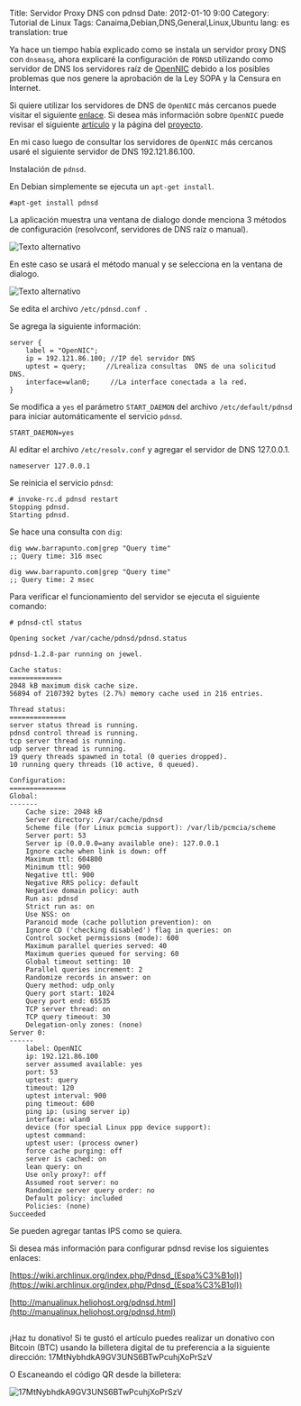 Title: Servidor Proxy DNS con pdnsd
Date: 2012-01-10 9:00
Category: Tutorial de Linux
Tags: Canaima,Debian,DNS,General,Linux,Ubuntu
lang: es
translation: true

Ya hace un tiempo había explicado como se instala un servidor proxy DNS con `dnsmasq`, ahora explicaré la configuración de `PDNSD` utilizando como servidor de DNS los servidores raíz de [OpenNIC](https://es.wikipedia.org/wiki/OpenNIC) debido a los posibles problemas que nos genere la aprobación de la Ley SOPA y la Censura en Internet.

Si quiere utilizar los servidores de DNS de `OpenNIC`  más cercanos puede visitar el siguiente [enlace](http://wiki.opennicproject.org/ClosestT2Servers). Si desea más información sobre `OpenNIC` puede revisar el siguiente [artículo](http://ww1.linuxerz.org/) y la página del [proyecto](http://www.opennicproject.org/).

En mi caso luego de consultar los servidores de `OpenNIC` más cercanos usaré el siguiente servidor de DNS 192.121.86.100.

Instalación de `pdnsd`.

En Debian simplemente se ejecuta un `apt-get install`.  

```#apt-get install pdnsd```

La aplicación muestra una ventana de dialogo donde menciona 3 métodos de configuración (resolvconf, servidores de DNS raíz o manual).

![Texto alternativo](./images/servidorproxydnsconpdnsd-1.png)

En este caso se usará el método manual y se selecciona en la ventana de dialogo.

![Texto alternativo](./images/servidorproxydnsconpdnsd-2.png)

Se edita el archivo `/etc/pdnsd.conf `.  

Se agrega la siguiente información:  
```
server {
    label = "OpenNIC";
    ip = 192.121.86.100; //IP del servidor DNS
    uptest = query;     //Lrealiza consultas  DNS de una solicitud DNS.
    interface=wlan0;     //La interface conectada a la red.
}
```

Se modifica a `yes` el parámetro `START_DAEMON` del archivo `/etc/default/pdnsd` para iniciar automáticamente el servicio `pdnsd`.

```START_DAEMON=yes```

Al editar el archivo `/etc/resolv.conf` y agregar el servidor de DNS 127.0.0.1.

```nameserver 127.0.0.1```

Se reinicia el servicio `pdnsd`:  
```
# invoke-rc.d pdnsd restart
Stopping pdnsd.
Starting pdnsd.
```	
Se hace una consulta con `dig`:  
```
dig www.barrapunto.com|grep "Query time"
;; Query time: 316 msec
	 
dig www.barrapunto.com|grep "Query time"
;; Query time: 2 msec
```	
Para verificar el funcionamiento del servidor se ejecuta el siguiente comando:  
```
# pdnsd-ctl status
	
Opening socket /var/cache/pdnsd/pdnsd.status

pdnsd-1.2.8-par running on jewel.

Cache status:
=============
2048 kB maximum disk cache size.
56894 of 2107392 bytes (2.7%) memory cache used in 216 entries.
	
Thread status:
==============
server status thread is running.
pdnsd control thread is running.
tcp server thread is running.
udp server thread is running.
19 query threads spawned in total (0 queries dropped).
10 running query threads (10 active, 0 queued).
	
Configuration:
==============
Global:
-------
    Cache size: 2048 kB
    Server directory: /var/cache/pdnsd
    Scheme file (for Linux pcmcia support): /var/lib/pcmcia/scheme
    Server port: 53
    Server ip (0.0.0.0=any available one): 127.0.0.1
    Ignore cache when link is down: off
    Maximum ttl: 604800
    Minimum ttl: 900
    Negative ttl: 900
    Negative RRS policy: default
    Negative domain policy: auth
    Run as: pdnsd
    Strict run as: on
    Use NSS: on
    Paranoid mode (cache pollution prevention): on
    Ignore CD ('checking disabled') flag in queries: on
    Control socket permissions (mode): 600
    Maximum parallel queries served: 40
    Maximum queries queued for serving: 60
    Global timeout setting: 10
    Parallel queries increment: 2
    Randomize records in answer: on
    Query method: udp_only
    Query port start: 1024
    Query port end: 65535
    TCP server thread: on
    TCP query timeout: 30
    Delegation-only zones: (none)
Server 0:
------
    label: OpenNIC
    ip: 192.121.86.100
    server assumed available: yes
    port: 53
    uptest: query
    timeout: 120
    uptest interval: 900
    ping timeout: 600
    ping ip: (using server ip)
    interface: wlan0
    device (for special Linux ppp device support):
    uptest command:
    uptest user: (process owner)
    force cache purging: off
    server is cached: on
    lean query: on
    Use only proxy?: off
    Assumed root server: no
    Randomize server query order: no
    Default policy: included
    Policies: (none)
Succeeded
```

Se pueden agregar tantas IPS como se quiera.

Si desea más información para configurar pdnsd revise los siguientes enlaces:  

[https://wiki.archlinux.org/index.php/Pdnsd_(Espa%C3%B1ol)](https://wiki.archlinux.org/index.php/Pdnsd_(Espa%C3%B1ol))  

[http://manualinux.heliohost.org/pdnsd.html](http://manualinux.heliohost.org/pdnsd.html)


##  ##
¡Haz tu donativo!
Si te gustó el artículo puedes realizar un donativo con Bitcoin (BTC)
usando la billetera digital de tu preferencia a la siguiente
dirección: 17MtNybhdkA9GV3UNS6BTwPcuhjXoPrSzV

O Escaneando el código QR desde la billetera:

![17MtNybhdkA9GV3UNS6BTwPcuhjXoPrSzV](./images/17MtNybhdkA9GV3UNS6BTwPcuhjXoPrSzV.png)
